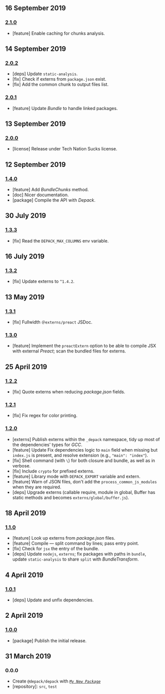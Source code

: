 ## 16 September 2019

### [2.1.0](https://github.com/dpck/src/compare/v2.0.2...v2.1.0)

- [feature] Enable caching for chunks analysis.

## 14 September 2019

### [2.0.2](https://github.com/dpck/src/compare/v2.0.1...v2.0.2)

- [deps] Update `static-analysis`.
- [fix] Check if externs from `package.json` exist.
- [fix] Add the common chunk to output files list.

### [2.0.1](https://github.com/dpck/src/compare/v2.0.0...v2.0.1)

- [feature] Update _Bundle_ to handle linked packages.

## 13 September 2019

### [2.0.0](https://github.com/dpck/src/compare/v1.4.0...v2.0.0)

- [license] Release under Tech Nation Sucks license.

## 12 September 2019

### [1.4.0](https://github.com/dpck/src/compare/v1.3.3...v1.4.0)

- [feature] Add _BundleChunks_ method.
- [doc] Nicer documentation.
- [package] Compile the API with _Depack_.

## 30 July 2019

### [1.3.3](https://github.com/dpck/src/compare/v1.3.2...v1.3.3)

- [fix] Read the `DEPACK_MAX_COLUMNS` env variable.

## 16 July 2019

### [1.3.2](https://github.com/dpck/src/compare/v1.3.1...v1.3.2)

- [fix] Update externs to `^1.4.2`.

## 13 May 2019

### [1.3.1](https://github.com/dpck/src/compare/v1.3.0...v1.3.1)

- [fix] Fullwidth `＠externs/preact` JSDoc.

### [1.3.0](https://github.com/dpck/src/compare/v1.2.2...v1.3.0)

- [feature] Implement the `preactExtern` option to be able to compile JSX with external _Preact_; scan the bundled files for externs.

## 25 April 2019

### [1.2.2](https://github.com/dpck/src/compare/v1.2.1...v1.2.2)

- [fix] Quote externs when reducing _package.json_ fields.

### [1.2.1](https://github.com/dpck/src/compare/v1.2.0...v1.2.1)

- [fix] Fix regex for color printing.

### [1.2.0](https://github.com/dpck/src/compare/v1.1.0...v1.2.0)

- [externs] Publish externs within the `_depack` namespace, tidy up most of the dependencies' types for _GCC_.
- [feature] Update Fix dependencies logic to `main` field when missing but `index.js` is present, and resolve extension (e.g., `"main": "index"`).
- [fix] Shell command (with `\`) for both closure and bundle, as well as in verbose.
- [fix] Include `crypto` for prefixed externs.
- [feature] Library mode with `DEPACK_EXPORT` variable and extern.
- [feature] Warn of JSON files, don't add the `process_common_js_modules` when they are required.
- [deps] Upgrade externs (callable require, module in global, Buffer has static methods and becomes `externs/global/buffer.js`).

## 18 April 2019

### [1.1.0](https://github.com/dpck/src/compare/v1.0.1...v1.1.0)

- [feature] Look up externs from _package.json_ files.
- [feature] Compile &mdash; split command by lines; pass entry point.
- [fix] Check for `jsx` the entry of the bundle.
- [deps] Update `nodejs`, `externs`; fix packages with paths in `bundle`, update `static-analysis` to share `split` with _BundleTransform_.

## 4 April 2019

### [1.0.1](https://github.com/dpck/src/compare/v1.0.0...v1.0.1)

- [deps] Update and unfix dependencies.

## 2 April 2019

### [1.0.0](https://github.com/dpck/src/compare/v0.0.0-pre...v1.0.0)

- [package] Publish the initial release.

## 31 March 2019

### 0.0.0

- Create `@depack/depack` with _[`My New Package`](https://mnpjs.org)_
- [repository]: `src`, `test`